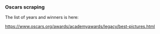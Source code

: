### Oscars scraping

The list of years and winners is here:

https://www.oscars.org/awards/academyawards/legacy/best-pictures.html
